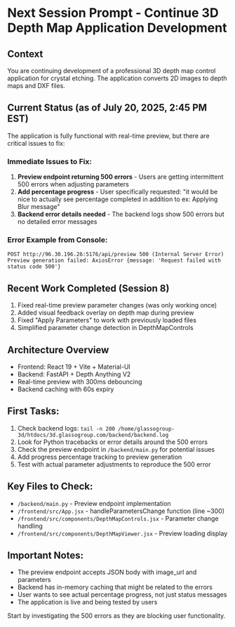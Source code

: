 # Next Session Prompt - Continue 3D Depth Map Application Development

## Context
You are continuing development of a professional 3D depth map control application for crystal etching. The application converts 2D images to depth maps and DXF files.

## Current Status (as of July 20, 2025, 2:45 PM EST)
The application is fully functional with real-time preview, but there are critical issues to fix:

### Immediate Issues to Fix:
1. **Preview endpoint returning 500 errors** - Users are getting intermittent 500 errors when adjusting parameters
2. **Add percentage progress** - User specifically requested: "it would be nice to actually see percentage completed in addition to ex: Applying Blur message"
3. **Backend error details needed** - The backend logs show 500 errors but no detailed error messages

### Error Example from Console:
```
POST http://96.30.196.26:5176/api/preview 500 (Internal Server Error)
Preview generation failed: AxiosError {message: 'Request failed with status code 500'}
```

## Recent Work Completed (Session 8)
1. Fixed real-time preview parameter changes (was only working once)
2. Added visual feedback overlay on depth map during preview
3. Fixed "Apply Parameters" to work with previously loaded files
4. Simplified parameter change detection in DepthMapControls

## Architecture Overview
- Frontend: React 19 + Vite + Material-UI
- Backend: FastAPI + Depth Anything V2
- Real-time preview with 300ms debouncing
- Backend caching with 60s expiry

## First Tasks:
1. Check backend logs: `tail -n 200 /home/glassogroup-3d/htdocs/3d.glassogroup.com/backend/backend.log`
2. Look for Python tracebacks or error details around the 500 errors
3. Check the preview endpoint in `/backend/main.py` for potential issues
4. Add progress percentage tracking to preview generation
5. Test with actual parameter adjustments to reproduce the 500 error

## Key Files to Check:
- `/backend/main.py` - Preview endpoint implementation
- `/frontend/src/App.jsx` - handleParametersChange function (line ~300)
- `/frontend/src/components/DepthMapControls.jsx` - Parameter change handling
- `/frontend/src/components/DepthMapViewer.jsx` - Preview loading display

## Important Notes:
- The preview endpoint accepts JSON body with image_url and parameters
- Backend has in-memory caching that might be related to the errors
- User wants to see actual percentage progress, not just status messages
- The application is live and being tested by users

Start by investigating the 500 errors as they are blocking user functionality.